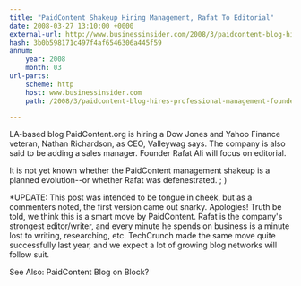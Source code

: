 ```yaml
---
title: "PaidContent Shakeup Hiring Management, Rafat To Editorial"
date: 2008-03-27 13:10:00 +0000
external-url: http://www.businessinsider.com/2008/3/paidcontent-blog-hires-professional-management-founder-rafat-ali-to-editorial
hash: 3b0b598171c497f4af6546306a445f59
annum:
    year: 2008
    month: 03
url-parts:
    scheme: http
    host: www.businessinsider.com
    path: /2008/3/paidcontent-blog-hires-professional-management-founder-rafat-ali-to-editorial

---
```


LA-based blog PaidContent.org is hiring a Dow Jones and Yahoo Finance veteran, Nathan Richardson, as CEO, Valleywag says.  The company is also said to be adding a sales manager.  Founder Rafat Ali will focus on editorial.

It is not yet known whether the PaidContent management shakeup is a planned evolution--or whether Rafat was defenestrated.   ; )

*UPDATE: This post was intended to be tongue in cheek, but as a commenters noted, the first version came out snarky.  Apologies!  Truth be told, we think this is a smart move by PaidContent. Rafat is the company's strongest editor/writer, and every minute he spends on business is a minute lost to writing, researching, etc. TechCrunch made the same move quite successfully last year, and we expect a lot of growing blog networks will follow suit.

See Also: PaidContent Blog on Block?
